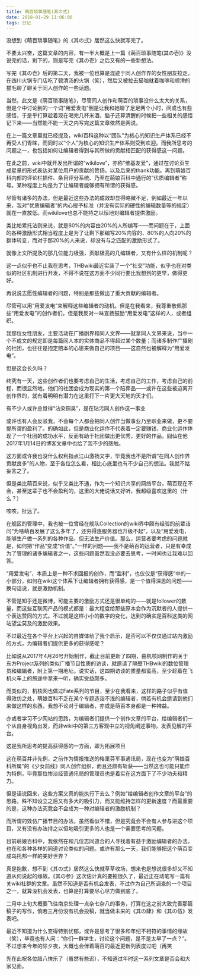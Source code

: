 ```yaml
---
title: 萌百琐事随笔(其の弍)
date: 2018-01-29 11:06:00
tags: 日记
---
```

没想到《萌百琐事随笔》的《其の弍》居然这么快就写完了。

不要太兴奋，这篇文章的内容，有一半大概是上一篇《萌百琐事随笔(其の壱)》没说完的话，剩下的，则是写完《其の壱》之后又有的一些新想法。

<!-- more -->

写完《其の壱》后的第二天，我被一位也算是混迹于同人创作界的女性朋友拉走，在四川火锅专门店吃了顿清汤的火锅（笑），然后又被拉去猫咖就着咖啡和顺滑的猫毛聊了聊关于同人创作的一些话题。

当然，此文是《萌百琐事随笔》，尽管同人创作和萌百的琐事没什么太大的关系，但是个中讨论到的一个词“用爱发电”倒是让我和她聊了足足两个小时，间或也有些感悟，于是乎打算趁着现在喝完几杯米酒，脑子还算清醒的时候把一些相关的感悟记下来——当然能不能一天之内写完这篇文章依然是两说。

在上一篇文章里就已经提及，wiki百科这种以“团队”为核心的知识生产体系已经不再受人们青睐，而同时以“个人”为核心的知识生产体系则受到欢迎。而我所思考的问题之一，也包括如何让编辑者得到与其所做的贡献相匹配的获得感这一问题。

在此之前，wiki中就开发出所谓的“wikilove”，亦称“维基友爱”，通过在讨论页生成星章的形式表达对某位用户的贡献的赞扬。以及后来的thank功能。再到萌娘百科内部的评论栏插件、条目评分系统、乃至在萌娘百科中通行的“优质编辑者”称号。某种程度上均是为了让编辑者能够拥有所谓的获得感。

尽管有诸多的办法，但是最近这些办法的成效却显得略微不足，例如最近一年以来，我对“优质编辑者”的内心授予标准（并没有实际的硬性的编辑数量等的规定）就在一直放低。而wikilove也总不能持之以恒地对编辑者提供激励。

类比帕累托法则来说，就是80%的内容由20%的人所编写——而问题在于，上面的各种激励形式相当程度上是为了让剩下那编写20%内容的、80%的人向20%的群体转变，而对于那20%的人来说，却没有与之匹配的激励形式了。

就像上文所提及的那几位能力极强，贡献极高的几编辑者，又有什么样的机制呢？

这一点似乎也不止我在思考，THBwiki最近实装了一个“社交”功能，似乎也在对类似的社区机制进行开发，不得不说在这方面不少同行要比我想到的更早，做得更好。

再说说志愿性编辑者的问题，特别是那些做出了重大贡献的编辑者。

尽管可以用“用爱发电”来解释这些编辑者的动机。但是在我看来，我尊重敬佩那些“用爱发电”的创作者们，但是我反对一味宣扬鼓励“用爱发电”这样的人，或者组织。

我那位女性朋友，主要活动在广播剧界和同人文界——就拿同人文界来说，当中一个不成文的规定即是每篇同人本的实体商品不得超过某个数量；而诸多制作广播剧的社团，也往往是抱定赔本的心思来做自己的项目——这自然也被解释为“用爱发电”。

但是这会长久吗？

终究有一天，这些创作者们也要考虑自己的生活，考虑自己的工作，考虑自己的前程，而很显然地，他们的社团会成为现实的第一个陪葬品——或许在这些被迫离开创作界的，就有着明明有潜力在这里打下一片更大天地的天才们。

有不少人或许总觉得“沾染铜臭”，是在玷污同人创作这一事业

或许也有人会反驳我，不会每个人都会把同人创作当做事业乃至职业来做，更不要提所谓的盈利了。的确如此，但是商业化运作不代表着一定要赚钱，商业化运作体现了一个社团的成功水平，反而有助于社团做出更优秀，更好的作品。囧仙在他2017年1月14日的博客文章中也给了我不少的感触。

这方面或许我也没什么权利指点江山激扬文字，毕竟我也不是所谓“在同人创作界贡献良多”的人物，至于各位怎么看，相比心底里也有不少自己的想法。我就不姑妄言之了。

但是类比萌百来说，似乎又类比不通，作为一个知识共享的网络平台，萌百现在不会，甚至这辈子也不会盈利的，这里的大佬说话又好听，我超级喜欢这里的（什么？）

咳咳，扯远了。

在舰区的管理中，我也被一位曾经在舰队Collection的wiki界中颇有经验的前辈诘问“为啥萌百发展了这么多年了，还穷得连服务器也升级不起”，以及“用爱发电，能够生产做一系列的各种作品，但无法生产价值。那么，运营者要考虑的问题就是，如何把“作品”变成“价值”。”一样的问题——我不是萌百的运营者，只是有幸成为了管理的诸多编辑者之一，这些问题虽然我没必要去思考，一时间也让我难以回答。

“用爱发电”，本质上是一种不求回报的创作，而“盈利”，也仅仅是“获得感”中的一小部分，如何在wiki这个体系下让编辑者拥有获得感，是一个值得深思的问题——换句话说，就是激励机制。

不管是知乎还是微博，可能主要的激励方式还是很单纯的——就是follower的数量，而这些互联网产品的模式都是：最大程度给那些原本会作为沉默者的人提供一个表达赞同的方式。不过就是这样小小的数字的变化，达到的确实是百科这类的网站望尘莫及的激励效果。

不过最近在各个平台上兴起的自媒体给了我个启示，是否可以不仅仅通过站内激励的方式，为编辑者们提供更多的获得感呢？

比如说从2017年4月26号开始制作，截止目前更新了四期，由机核网制作的关于东方Project系列的类似广播节目性质的访谈，就邀请了隔壁THBwiki的数位管理员和编辑者，附上第一期地址。说实话，这四期访谈的质量都蛮高，至少趁着在飞机火车上的旅途中拿来一听，确实受益颇多。

而类似的，机核网也做过Fate系列的节目，至少在我看来，这样的路子似乎有值得效仿之处，萌娘百科不乏在某个专题造诣不浅的编辑者，倘若有机会邀请到他们来做这样的东西，我想不论对于编辑者，亦或是萌百本身都是一种裨益。

亦或者学习不少网站的思路，为编辑者们提供一个创作文章的平台，给编辑者们一个从自身视角出发，而非wiki中的第三方客观中立的视角阐述事物，发表见解的平台。

这是我所思考的提高获得感的一方面，即为拓展项目

这在萌百并非先例，之前作为情报推送的格里芬军事通讯局，现在也变为“萌娘百科所属”的《少女前线》同人创作组织，而且还颇有斩获——当然这也可能只能作为特例，毕竟那位惨淡经营通讯局的管理员也是着实在这方面下了不少功夫和精力。

但是话说回来，这些方案又真的能执行下去么？例如“给编辑者创作文章的平台”的思路，殊不知设立之后又有多大的吸引力，而又能维持怎样的更新速度？而最重要的是，这种办法究竟会不会成为一种对编辑者的激励机制？

而所谓的效仿广播节目的办法，虽然看似不错，但是究竟会不会有人参与进这个项目，又有没有办法持之以恒地吸引更多的人也是一个需要思考的问题。

目前萌娘百科中，我依然在和几位志同道合的人寻找着有益于激励编辑者的办法，也在和各种各样的同道讨论类似的问题。或许有那么一天，我们能够把这个萌百变成乌托邦一样的美好世界？

真是抱歉，想不到《其の弍》居然这么快就草草收场，想来也是想说很多却又不知道从何说起的缘故。《其の参》这次估计真的要拖很久了，最近正在动笔写一篇有关wiki社群的文章。虽然不知道是否有机会发表，不过作为自己所调查的一个项目之一，就算没机会发表，也算是打算要尽心尽力做到底了。

二月中上旬大概要飞往南京处理一点杂七杂八的事务，打算在这之前大致完善那篇稿子的写作，倘若三月份没有机会投稿，就当做未来的《其の肆》和《其の伍》发表吧。

最近不知道为什么变得特别忧郁，或许是思考了很多和年纪不相符的事情的缘故（笑），毕竟也有人问：“你们一群学生，讨论这个问题，是不是太早了一点？”。不过想来今年的除夕夜，大概也会伴着萌百的最近更新列表度过吧（再笑

先在此祝各位腊八快乐了（虽然有些迟），不知道过年时这一系列文章是否会和大家见面。